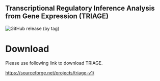 ## Transcriptional Regulatory Inference Analysis from Gene Expression (TRIAGE)

![GitHub release (by tag)](https://img.shields.io/github/downloads/woojunshim/TRIAGE/v1.0.0/total)

# Download

Please use following link to download TRIAGE. 

https://sourceforge.net/projects/triage-v1/
